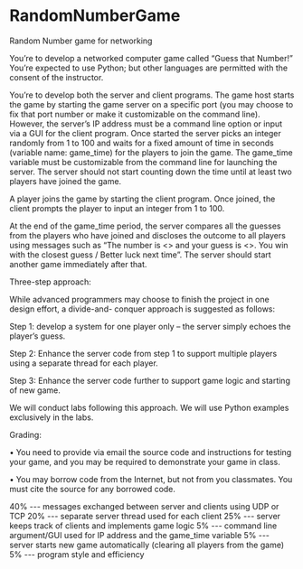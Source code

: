 # RandomNumberGame
Random Number game for networking

You’re to develop a networked computer game called “Guess that Number!” You’re expected to use Python;
but other languages are permitted with the consent of the instructor.

You’re to develop both the server and client programs. The game host starts the game by starting the game server on a
specific port (you may choose to fix that port number or make it customizable on the command line). However, the
server’s IP address must be a command line option or input via a GUI for the client program. Once started the server
picks an integer randomly from 1 to 100 and waits for a fixed amount of time in seconds (variable name: game_time) for
the players to join the game. The game_time variable must be customizable from the command line for launching the
server.
The server should not start counting down the time until at least two players have joined the game.

A player joins the game by starting the client program. Once joined, the client prompts the player to input an integer
from 1 to 100.

At the end of the game_time period, the server compares all the guesses from the players who have joined and discloses
the outcome to all players using messages such as “The number is <> and
your guess is <>. You win with the closest guess / Better luck next time”. The server should start another game
immediately after that.

Three-step approach:

While advanced programmers may choose to finish the project in one design effort, a divide-and- conquer approach is
suggested as follows:

Step 1: develop a system for one player only – the server simply echoes the player’s guess.

Step 2: Enhance the server code from step 1 to support multiple players using a separate thread for each player.

Step 3: Enhance the server code further to support game logic and starting of new game.

We will conduct labs following this approach. We will use Python examples exclusively in the labs.

Grading:


•	You need to provide via email the source code and instructions for testing your game, and you may be required to
demonstrate your game in class.

•	You may borrow code from the Internet, but not from you classmates. You must cite the source for any borrowed code.


40%  --- messages exchanged between server and clients using UDP or TCP
20%  --- separate server thread used for each client
25%  --- server keeps track of clients and implements game logic
5%  --- command line argument/GUI used for IP address and the game_time variable
5%  --- server starts new game automatically (clearing all players from the game)
5%  --- program style and efficiency

